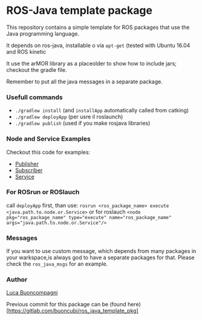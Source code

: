 # ROS-Java template package

This repository contains a simple template for ROS packages that use the Java programming language.

It depends on ros-java, installable o via `apt-get`  (tested with Ubuntu 16.04 and ROS kinetic

It use the arMOR library as a placeolder to show how to include jars; checkout the gradle file.

Remember to put all the java messages in a separate package.

### Usefull commands

- `./gradlew install` (and `installApp` automatically called from catking)
- `./gradlew deployApp` (per usre il roslaunch)
- `./gradlew publish` (used if you make rosjava libraries)

### Node and Service Examples

Checkout this code for examples:
- [Publisher](https://github.com/guiklink/ME495_Rosjava_Startup/blob/master/my_pub_sub_tutorial/src/main/java/com/github/rosjava_catkin_package_a/my_pub_sub_tutorial/Talker.java)
- [Subscriber](https://github.com/guiklink/ME495_Rosjava_Startup/blob/master/my_pub_sub_tutorial/src/main/java/com/github/rosjava_catkin_package_a/my_pub_sub_tutorial/Listener.java)
- [Service](http://wiki.ros.org/rosjava_build_tools/Tutorials/indigo/UsingServices)

### For ROSrun or ROSlauch

call `deployApp` first, than use:
``
 rosrun <ros_package_name> execute <java.path.to.node.or.Service>
``
or for roslauch
``
 <node pkg="ros_package_name" type="execute" name="ros_package_name" args="java.path.to.node.or.Service"/>
``

### Messages

If you want to use custom message, which depends from many packages in your warkspace,is always god to have a separate packages for that. Please check the `ros_java_msgs` for an example.

### Author

[Luca Buoncompagni](mailto:luca.buoncompagni@edu.unige.it)

Previous commit for this package can be (found here)[https://gitlab.com/buoncubi/ros_java_template_pkg]
